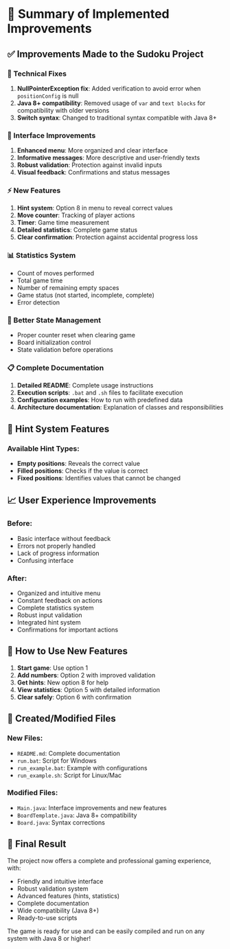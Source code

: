 # 📝 Summary of Implemented Improvements

## ✅ Improvements Made to the Sudoku Project

### 🔧 Technical Fixes
1. **NullPointerException fix**: Added verification to avoid error when `positionConfig` is null
2. **Java 8+ compatibility**: Removed usage of `var` and `text blocks` for compatibility with older versions
3. **Switch syntax**: Changed to traditional syntax compatible with Java 8+

### 🎨 Interface Improvements
1. **Enhanced menu**: More organized and clear interface
2. **Informative messages**: More descriptive and user-friendly texts
3. **Robust validation**: Protection against invalid inputs
4. **Visual feedback**: Confirmations and status messages

### ⚡ New Features
1. **Hint system**: Option 8 in menu to reveal correct values
2. **Move counter**: Tracking of player actions
3. **Timer**: Game time measurement
4. **Detailed statistics**: Complete game status
5. **Clear confirmation**: Protection against accidental progress loss

### 📊 Statistics System
- Count of moves performed
- Total game time
- Number of remaining empty spaces
- Game status (not started, incomplete, complete)
- Error detection

### 🔄 Better State Management
- Proper counter reset when clearing game
- Board initialization control
- State validation before operations

### 📋 Complete Documentation
1. **Detailed README**: Complete usage instructions
2. **Execution scripts**: `.bat` and `.sh` files to facilitate execution
3. **Configuration examples**: How to run with predefined data
4. **Architecture documentation**: Explanation of classes and responsibilities

## 🎯 Hint System Features

### Available Hint Types:
- **Empty positions**: Reveals the correct value
- **Filled positions**: Checks if the value is correct
- **Fixed positions**: Identifies values that cannot be changed

## 📈 User Experience Improvements

### Before:
- Basic interface without feedback
- Errors not properly handled
- Lack of progress information
- Confusing interface

### After:
- Organized and intuitive menu
- Constant feedback on actions
- Complete statistics system
- Robust input validation
- Integrated hint system
- Confirmations for important actions

## 🚀 How to Use New Features

1. **Start game**: Use option 1
2. **Add numbers**: Option 2 with improved validation
3. **Get hints**: New option 8 for help
4. **View statistics**: Option 5 with detailed information
5. **Clear safely**: Option 6 with confirmation

## 📁 Created/Modified Files

### New Files:
- `README.md`: Complete documentation
- `run.bat`: Script for Windows
- `run_example.bat`: Example with configurations
- `run_example.sh`: Script for Linux/Mac

### Modified Files:
- `Main.java`: Interface improvements and new features
- `BoardTemplate.java`: Java 8+ compatibility
- `Board.java`: Syntax corrections

## 🎉 Final Result

The project now offers a complete and professional gaming experience, with:
- Friendly and intuitive interface
- Robust validation system
- Advanced features (hints, statistics)
- Complete documentation
- Wide compatibility (Java 8+)
- Ready-to-use scripts

The game is ready for use and can be easily compiled and run on any system with Java 8 or higher!
